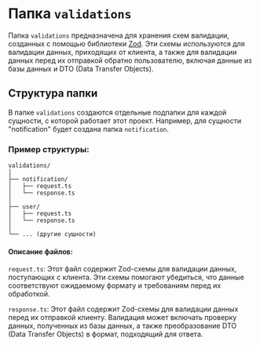 # Папка `validations`

Папка `validations` предназначена для хранения схем валидации, созданных с помощью библиотеки [Zod](https://zod.dev/). Эти схемы используются для валидации данных, приходящих от клиента, а также для валидации данных перед их отправкой обратно пользователю, включая данные из базы данных и DTO (Data Transfer Objects).

## Структура папки

В папке `validations` создаются отдельные подпапки для каждой сущности, с которой работает этот проект. Например, для сущности "notification" будет создана папка `notification`.

### Пример структуры:

```plaintext
validations/
│
├── notification/
│   ├── request.ts
│   └── response.ts
│
├── user/
│   ├── request.ts
│   └── response.ts
│
└── ... (другие сущности)
```
#### Описание файлов:
`request.ts`: Этот файл содержит Zod-схемы для валидации данных, поступающих с клиента. Эти схемы помогают убедиться, что данные соответствуют ожидаемому формату и требованиям перед их обработкой.

`response.ts`: Этот файл содержит Zod-схемы для валидации данных перед их отправкой клиенту. Валидация может включать проверку данных, полученных из базы данных, а также преобразование DTO (Data Transfer Objects) в формат, подходящий для ответа.